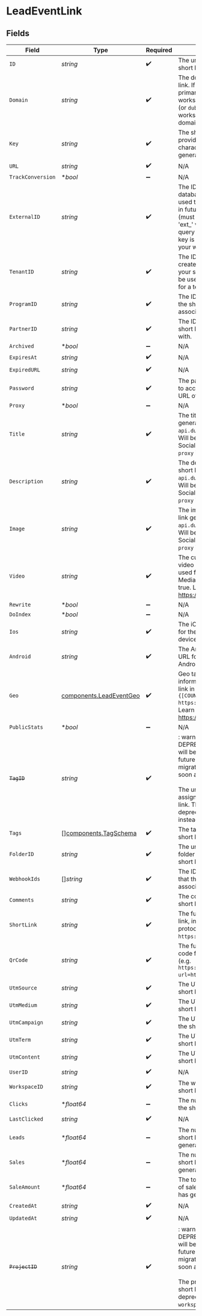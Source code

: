# LeadEventLink


## Fields

| Field                                                                                                                                                                                                                        | Type                                                                                                                                                                                                                         | Required                                                                                                                                                                                                                     | Description                                                                                                                                                                                                                  |
| ---------------------------------------------------------------------------------------------------------------------------------------------------------------------------------------------------------------------------- | ---------------------------------------------------------------------------------------------------------------------------------------------------------------------------------------------------------------------------- | ---------------------------------------------------------------------------------------------------------------------------------------------------------------------------------------------------------------------------- | ---------------------------------------------------------------------------------------------------------------------------------------------------------------------------------------------------------------------------- |
| `ID`                                                                                                                                                                                                                         | *string*                                                                                                                                                                                                                     | :heavy_check_mark:                                                                                                                                                                                                           | The unique ID of the short link.                                                                                                                                                                                             |
| `Domain`                                                                                                                                                                                                                     | *string*                                                                                                                                                                                                                     | :heavy_check_mark:                                                                                                                                                                                                           | The domain of the short link. If not provided, the primary domain for the workspace will be used (or `dub.sh` if the workspace has no domains).                                                                              |
| `Key`                                                                                                                                                                                                                        | *string*                                                                                                                                                                                                                     | :heavy_check_mark:                                                                                                                                                                                                           | The short link slug. If not provided, a random 7-character slug will be generated.                                                                                                                                           |
| `URL`                                                                                                                                                                                                                        | *string*                                                                                                                                                                                                                     | :heavy_check_mark:                                                                                                                                                                                                           | N/A                                                                                                                                                                                                                          |
| `TrackConversion`                                                                                                                                                                                                            | **bool*                                                                                                                                                                                                                      | :heavy_minus_sign:                                                                                                                                                                                                           | N/A                                                                                                                                                                                                                          |
| `ExternalID`                                                                                                                                                                                                                 | *string*                                                                                                                                                                                                                     | :heavy_check_mark:                                                                                                                                                                                                           | The ID of the link in your database. If set, it can be used to identify the link in future API requests (must be prefixed with 'ext_' when passed as a query parameter). This key is unique across your workspace.           |
| `TenantID`                                                                                                                                                                                                                   | *string*                                                                                                                                                                                                                     | :heavy_check_mark:                                                                                                                                                                                                           | The ID of the tenant that created the link inside your system. If set, it can be used to fetch all links for a tenant.                                                                                                       |
| `ProgramID`                                                                                                                                                                                                                  | *string*                                                                                                                                                                                                                     | :heavy_check_mark:                                                                                                                                                                                                           | The ID of the program the short link is associated with.                                                                                                                                                                     |
| `PartnerID`                                                                                                                                                                                                                  | *string*                                                                                                                                                                                                                     | :heavy_check_mark:                                                                                                                                                                                                           | The ID of the partner the short link is associated with.                                                                                                                                                                     |
| `Archived`                                                                                                                                                                                                                   | **bool*                                                                                                                                                                                                                      | :heavy_minus_sign:                                                                                                                                                                                                           | N/A                                                                                                                                                                                                                          |
| `ExpiresAt`                                                                                                                                                                                                                  | *string*                                                                                                                                                                                                                     | :heavy_check_mark:                                                                                                                                                                                                           | N/A                                                                                                                                                                                                                          |
| `ExpiredURL`                                                                                                                                                                                                                 | *string*                                                                                                                                                                                                                     | :heavy_check_mark:                                                                                                                                                                                                           | N/A                                                                                                                                                                                                                          |
| `Password`                                                                                                                                                                                                                   | *string*                                                                                                                                                                                                                     | :heavy_check_mark:                                                                                                                                                                                                           | The password required to access the destination URL of the short link.                                                                                                                                                       |
| `Proxy`                                                                                                                                                                                                                      | **bool*                                                                                                                                                                                                                      | :heavy_minus_sign:                                                                                                                                                                                                           | N/A                                                                                                                                                                                                                          |
| `Title`                                                                                                                                                                                                                      | *string*                                                                                                                                                                                                                     | :heavy_check_mark:                                                                                                                                                                                                           | The title of the short link generated via `api.dub.co/metatags`. Will be used for Custom Social Media Cards if `proxy` is true.                                                                                              |
| `Description`                                                                                                                                                                                                                | *string*                                                                                                                                                                                                                     | :heavy_check_mark:                                                                                                                                                                                                           | The description of the short link generated via `api.dub.co/metatags`. Will be used for Custom Social Media Cards if `proxy` is true.                                                                                        |
| `Image`                                                                                                                                                                                                                      | *string*                                                                                                                                                                                                                     | :heavy_check_mark:                                                                                                                                                                                                           | The image of the short link generated via `api.dub.co/metatags`. Will be used for Custom Social Media Cards if `proxy` is true.                                                                                              |
| `Video`                                                                                                                                                                                                                      | *string*                                                                                                                                                                                                                     | :heavy_check_mark:                                                                                                                                                                                                           | The custom link preview video (og:video). Will be used for Custom Social Media Cards if `proxy` is true. Learn more: https://d.to/og                                                                                         |
| `Rewrite`                                                                                                                                                                                                                    | **bool*                                                                                                                                                                                                                      | :heavy_minus_sign:                                                                                                                                                                                                           | N/A                                                                                                                                                                                                                          |
| `DoIndex`                                                                                                                                                                                                                    | **bool*                                                                                                                                                                                                                      | :heavy_minus_sign:                                                                                                                                                                                                           | N/A                                                                                                                                                                                                                          |
| `Ios`                                                                                                                                                                                                                        | *string*                                                                                                                                                                                                                     | :heavy_check_mark:                                                                                                                                                                                                           | The iOS destination URL for the short link for iOS device targeting.                                                                                                                                                         |
| `Android`                                                                                                                                                                                                                    | *string*                                                                                                                                                                                                                     | :heavy_check_mark:                                                                                                                                                                                                           | The Android destination URL for the short link for Android device targeting.                                                                                                                                                 |
| `Geo`                                                                                                                                                                                                                        | [components.LeadEventGeo](../../models/components/leadeventgeo.md)                                                                                                                                                           | :heavy_check_mark:                                                                                                                                                                                                           | Geo targeting information for the short link in JSON format `{[COUNTRY]: https://example.com }`. Learn more: https://d.to/geo                                                                                                |
| `PublicStats`                                                                                                                                                                                                                | **bool*                                                                                                                                                                                                                      | :heavy_minus_sign:                                                                                                                                                                                                           | N/A                                                                                                                                                                                                                          |
| ~~`TagID`~~                                                                                                                                                                                                                  | *string*                                                                                                                                                                                                                     | :heavy_check_mark:                                                                                                                                                                                                           | : warning: ** DEPRECATED **: This will be removed in a future release, please migrate away from it as soon as possible.<br/><br/>The unique ID of the tag assigned to the short link. This field is deprecated – use `tags` instead. |
| `Tags`                                                                                                                                                                                                                       | [][components.TagSchema](../../models/components/tagschema.md)                                                                                                                                                               | :heavy_check_mark:                                                                                                                                                                                                           | The tags assigned to the short link.                                                                                                                                                                                         |
| `FolderID`                                                                                                                                                                                                                   | *string*                                                                                                                                                                                                                     | :heavy_check_mark:                                                                                                                                                                                                           | The unique ID of the folder assigned to the short link.                                                                                                                                                                      |
| `WebhookIds`                                                                                                                                                                                                                 | []*string*                                                                                                                                                                                                                   | :heavy_check_mark:                                                                                                                                                                                                           | The IDs of the webhooks that the short link is associated with.                                                                                                                                                              |
| `Comments`                                                                                                                                                                                                                   | *string*                                                                                                                                                                                                                     | :heavy_check_mark:                                                                                                                                                                                                           | The comments for the short link.                                                                                                                                                                                             |
| `ShortLink`                                                                                                                                                                                                                  | *string*                                                                                                                                                                                                                     | :heavy_check_mark:                                                                                                                                                                                                           | The full URL of the short link, including the https protocol (e.g. `https://dub.sh/try`).                                                                                                                                    |
| `QrCode`                                                                                                                                                                                                                     | *string*                                                                                                                                                                                                                     | :heavy_check_mark:                                                                                                                                                                                                           | The full URL of the QR code for the short link (e.g. `https://api.dub.co/qr?url=https://dub.sh/try`).                                                                                                                        |
| `UtmSource`                                                                                                                                                                                                                  | *string*                                                                                                                                                                                                                     | :heavy_check_mark:                                                                                                                                                                                                           | The UTM source of the short link.                                                                                                                                                                                            |
| `UtmMedium`                                                                                                                                                                                                                  | *string*                                                                                                                                                                                                                     | :heavy_check_mark:                                                                                                                                                                                                           | The UTM medium of the short link.                                                                                                                                                                                            |
| `UtmCampaign`                                                                                                                                                                                                                | *string*                                                                                                                                                                                                                     | :heavy_check_mark:                                                                                                                                                                                                           | The UTM campaign of the short link.                                                                                                                                                                                          |
| `UtmTerm`                                                                                                                                                                                                                    | *string*                                                                                                                                                                                                                     | :heavy_check_mark:                                                                                                                                                                                                           | The UTM term of the short link.                                                                                                                                                                                              |
| `UtmContent`                                                                                                                                                                                                                 | *string*                                                                                                                                                                                                                     | :heavy_check_mark:                                                                                                                                                                                                           | The UTM content of the short link.                                                                                                                                                                                           |
| `UserID`                                                                                                                                                                                                                     | *string*                                                                                                                                                                                                                     | :heavy_check_mark:                                                                                                                                                                                                           | N/A                                                                                                                                                                                                                          |
| `WorkspaceID`                                                                                                                                                                                                                | *string*                                                                                                                                                                                                                     | :heavy_check_mark:                                                                                                                                                                                                           | The workspace ID of the short link.                                                                                                                                                                                          |
| `Clicks`                                                                                                                                                                                                                     | **float64*                                                                                                                                                                                                                   | :heavy_minus_sign:                                                                                                                                                                                                           | The number of clicks on the short link.                                                                                                                                                                                      |
| `LastClicked`                                                                                                                                                                                                                | *string*                                                                                                                                                                                                                     | :heavy_check_mark:                                                                                                                                                                                                           | N/A                                                                                                                                                                                                                          |
| `Leads`                                                                                                                                                                                                                      | **float64*                                                                                                                                                                                                                   | :heavy_minus_sign:                                                                                                                                                                                                           | The number of leads the short links has generated.                                                                                                                                                                           |
| `Sales`                                                                                                                                                                                                                      | **float64*                                                                                                                                                                                                                   | :heavy_minus_sign:                                                                                                                                                                                                           | The number of sales the short links has generated.                                                                                                                                                                           |
| `SaleAmount`                                                                                                                                                                                                                 | **float64*                                                                                                                                                                                                                   | :heavy_minus_sign:                                                                                                                                                                                                           | The total dollar amount of sales the short links has generated (in cents).                                                                                                                                                   |
| `CreatedAt`                                                                                                                                                                                                                  | *string*                                                                                                                                                                                                                     | :heavy_check_mark:                                                                                                                                                                                                           | N/A                                                                                                                                                                                                                          |
| `UpdatedAt`                                                                                                                                                                                                                  | *string*                                                                                                                                                                                                                     | :heavy_check_mark:                                                                                                                                                                                                           | N/A                                                                                                                                                                                                                          |
| ~~`ProjectID`~~                                                                                                                                                                                                              | *string*                                                                                                                                                                                                                     | :heavy_check_mark:                                                                                                                                                                                                           | : warning: ** DEPRECATED **: This will be removed in a future release, please migrate away from it as soon as possible.<br/><br/>The project ID of the short link. This field is deprecated – use `workspaceId` instead.     |